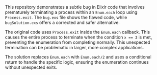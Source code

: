 This repository demonstrates a subtle bug in Elixir code that involves prematurely terminating a process within an `Enum.each` loop using `Process.exit`. The `bug.exs` file shows the flawed code, while `bugSolution.exs` offers a corrected and safer alternative.

The original code uses `Process.exit` inside the `Enum.each` callback. This causes the entire process to terminate when the condition `x == 3` is met, preventing the enumeration from completing normally. This unexpected termination can be problematic in larger, more complex applications.

The solution replaces `Enum.each` with `Enum.each/2` and uses a conditional return to handle the specific logic, ensuring the enumeration continues without unexpected exits.